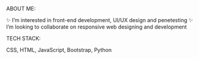 ABOUT ME:

✨ I’m interested in front-end development, UI/UX design and penetesting
✨ I’m looking to collaborate on responsive web designing and development

TECH STACK:

CSS, HTML, JavaScript, Bootstrap, Python
